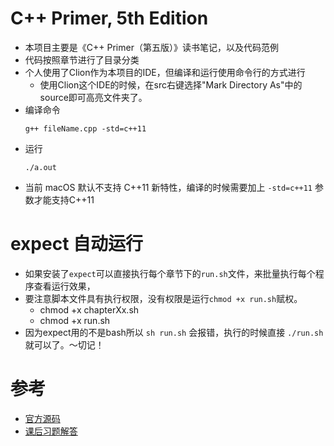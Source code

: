 # C++ Primer, 5th Edition

* 本项目主要是《C++ Primer（第五版）》读书笔记，以及代码范例
* 代码按照章节进行了目录分类
* 个人使用了Clion作为本项目的IDE，但编译和运行使用命令行的方式进行
    - 使用Clion这个IDE的时候，在src右键选择"Mark Directory As"中的source即可高亮文件夹了。
* 编译命令  
    ```
    g++ fileName.cpp -std=c++11
    ```
* 运行    
    ```
    ./a.out
    ```
* 当前 macOS 默认不支持 C++11 新特性，编译的时候需要加上 `-std=c++11` 参数才能支持C++11

# expect 自动运行

* 如果安装了`expect`可以直接执行每个章节下的`run.sh`文件，来批量执行每个程序查看运行效果，
* 要注意脚本文件具有执行权限，没有权限是运行`chmod +x run.sh`赋权。
    * chmod +x chapterXx.sh
    * chmod +x run.sh
* 因为expect用的不是bash所以 `sh run.sh` 会报错，执行的时候直接 `./run.sh` 就可以了。～切记！

# 参考

* [官方源码](http://www.informit.com/store/c-plus-plus-primer-9780321714114)
* [课后习题解答](https://github.com/Mooophy/Cpp-Primer)